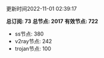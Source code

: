 更新时间2022-11-01 02:39:17

**总订阅: 73**
**总节点: 2017**
**有效节点: 722**
- ss节点: 380
- v2ray节点: 242
- trojan节点: 100
